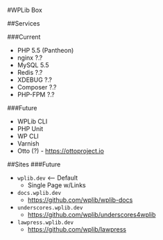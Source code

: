 #WPLib Box

##Services

###Current
- PHP 5.5 (Pantheon)
- nginx ?.? 
- MySQL 5.5
- Redis ?.?
- XDEBUG ?.?
- Composer ?.?
- PHP-FPM ?.?


###Future
- WPLib CLI
- PHP Unit
- WP CLI
- Varnish
- Otto (?) - https://ottoproject.io


##Sites
###Future
- `wplib.dev`  <-- Default
	- Single Page w/Links
- `docs.wplib.dev`  
	- https://github.com/wplib/wplib-docs
- `underscores.wplib.dev` 
	- https://github.com/wplib/underscores4wplib
- `lawpress.wplib.dev` 
	- https://github.com/wplib/lawpress



